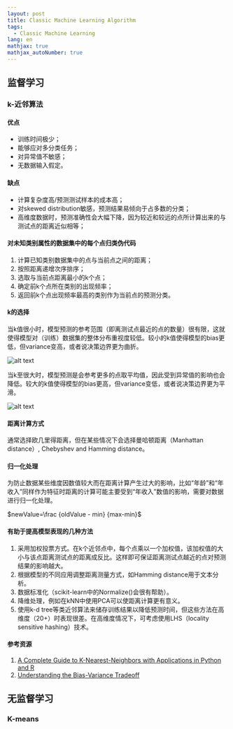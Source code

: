 ```yaml
---
layout: post
title: Classic Machine Learning Algorithm
tags: 
  - Classic Machine Learning
lang: en
mathjax: true
mathjax_autoNumber: true
---
```

## 监督学习
### k-近邻算法
#### 优点
 - 训练时间极少；
 - 能够应对多分类任务；
 - 对异常值不敏感；
 - 无数据输入假定。

#### 缺点
 - 计算复杂度高/预测测试样本的成本高；
 - 对skewed distribution敏感，预测结果易倾向于占多数的分类；
 - 高维度数据时，预测准确性会大幅下降，因为较近和较远的点所计算出来的与测试点的距离近似相等；

#### 对未知类别属性的数据集中的每个点归类伪代码
1. 计算已知类别数据集中的点与当前点之间的距离；
2. 按照距离递增次序排序；
3. 选取与当前点距离最小的k个点；
4. 确定前k个点所在类别的出现频率；
5. 返回前k个点出现频率最高的类别作为当前点的预测分类。

#### k的选择
当k值很小时，模型预测的参考范围（即离测试点最近的点的数量）很有限，这就使得模型对（训练）数据集的整体分布重视度较低。较小的k值使得模型的bias更低，但variance变高，或者说决策边界更为曲折。

![alt text](https://github.com/m0tao0/m0tao0.github.io/blob/master/images/1nearestneigh.png "k=1")

当k至很大时，模型预测是会参考更多的点取平均值，因此受到异常值的影响也会降低。较大的k值使得模型的bias更高，但variance变低，或者说决策边界更为平滑。

![alt text](https://github.com/m0tao0/m0tao0.github.io/blob/master/images/20nearestneigh.png "k=20")

#### 距离计算方式
通常选择欧几里得距离，但在某些情况下会选择曼哈顿距离（Manhattan distance）, Chebyshev and Hamming distance。

#### 归一化处理
为防止数据某些维度因数值较大而在距离计算产生过大的影响，比如“年龄”和“年收入”同样作为特征时距离的计算可能主要受到“年收入”数值的影响，需要对数据进行归一化处理。

$newValue=\frac {oldValue - min} {max-min}$

#### 有助于提高模型表现的几种方法
1. 采用加权投票方式。在k个近邻点中，每个点乘以一个加权值，该加权值的大小与该点距离测试点的距离成反比。这样即可保证距离测试点越近的点对预测结果的影响越大。
2. 根据模型的不同应用调整距离测量方式，如Hamming distance用于文本分析。
3. 数据标准化（scikit-learn中的Normalize()会很有帮助）。
4. 降维处理，例如在kNN中使用PCA可以使距离计算更有意义。
5. 使用k-d tree等类近邻算法来储存训练结果以降低预测时间，但这些方法在高维度（20+）时表现很差。在高维度情况下，可考虑使用LHS（locality sensitive hashing）技术。

#### 参考资源
1. [A Complete Guide to K-Nearest-Neighbors with Applications in Python and R](https://kevinzakka.github.io/2016/07/13/k-nearest-neighbor/#more-on-k)
2. [Understanding the Bias-Variance Tradeoff](http://scott.fortmann-roe.com/docs/BiasVariance.html)





## 无监督学习


### K-means




